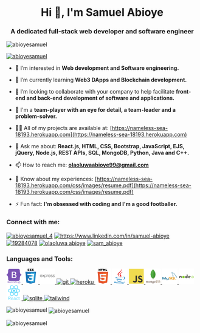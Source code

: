 <h1 align="center">Hi 👋, I'm Samuel Abioye</h1>
<h3 align="center">A dedicated full-stack web developer and software engineer</h3>

<p align="left"> <img src="https://komarev.com/ghpvc/?username=abioyesamuel&label=Profile%20views&color=0e75b6&style=flat" alt="abioyesamuel" /> </p>

<p align="left"> <a href="https://github.com/ryo-ma/github-profile-trophy"><img src="https://github-profile-trophy.vercel.app/?username=abioyesamuel" alt="abioyesamuel" /></a> </p>

- 🔭 I’m interested in **Web development and Software engineering.**

- 🌱 I’m currently learning **Web3 DApps and Blockchain development.**

- 👯 I’m looking to collaborate with your company to help facilitate **front-end and back-end development of software and applications.**

- 🤝 I'm a **team-player with an eye for detail, a team-leader and a problem-solver.**

- 👨‍💻 All of my projects are available at: [https://nameless-sea-18193.herokuapp.com](https://nameless-sea-18193.herokuapp.com)

- 💬 Ask me about: **React.js, HTML, CSS, Bootstrap, JavaScript, EJS, jQuery, Node.js, REST APIs, SQL, MongoDB, Python, Java and C++.**

- 📫 How to reach me: **olaoluwaabioye99@gmail.com**

- 📄 Know about my experiences: [https://nameless-sea-18193.herokuapp.com/css/images/resume.pdf](https://nameless-sea-18193.herokuapp.com/css/images/resume.pdf)

- ⚡ Fun fact: **I'm obsessed with coding and I'm a good footballer.**

<h3 align="left">Connect with me:</h3>
<p align="left">
<a href="https://twitter.com/abioyesamuel_4" target="blank"><img align="center" src="https://raw.githubusercontent.com/rahuldkjain/github-profile-readme-generator/master/src/images/icons/Social/twitter.svg" alt="abioyesamuel_4" height="30" width="40" /></a>
<a href="https://linkedin.com/in/https://www.linkedin.com/in/samuel-abioye" target="blank"><img align="center" src="https://raw.githubusercontent.com/rahuldkjain/github-profile-readme-generator/master/src/images/icons/Social/linked-in-alt.svg" alt="https://www.linkedin.com/in/samuel-abioye" height="30" width="40" /></a>
<a href="https://stackoverflow.com/users/19284078" target="blank"><img align="center" src="https://raw.githubusercontent.com/rahuldkjain/github-profile-readme-generator/master/src/images/icons/Social/stack-overflow.svg" alt="19284078" height="30" width="40" /></a>
<a href="https://codesandbox.com/olaoluwa abioye" target="blank"><img align="center" src="https://raw.githubusercontent.com/rahuldkjain/github-profile-readme-generator/master/src/images/icons/Social/codesandbox.svg" alt="olaoluwa abioye" height="30" width="40" /></a>
<a href="https://instagram.com/sam_abioye" target="blank"><img align="center" src="https://raw.githubusercontent.com/rahuldkjain/github-profile-readme-generator/master/src/images/icons/Social/instagram.svg" alt="sam_abioye" height="30" width="40" /></a>
</p>

<h3 align="left">Languages and Tools:</h3>
<p align="left"> <a href="https://getbootstrap.com" target="_blank" rel="noreferrer"> <img src="https://raw.githubusercontent.com/devicons/devicon/master/icons/bootstrap/bootstrap-plain-wordmark.svg" alt="bootstrap" width="40" height="40"/> </a> <a href="https://www.w3schools.com/css/" target="_blank" rel="noreferrer"> <img src="https://raw.githubusercontent.com/devicons/devicon/master/icons/css3/css3-original-wordmark.svg" alt="css3" width="40" height="40"/> </a> <a href="https://expressjs.com" target="_blank" rel="noreferrer"> <img src="https://raw.githubusercontent.com/devicons/devicon/master/icons/express/express-original-wordmark.svg" alt="express" width="40" height="40"/> </a> <a href="https://git-scm.com/" target="_blank" rel="noreferrer"> <img src="https://www.vectorlogo.zone/logos/git-scm/git-scm-icon.svg" alt="git" width="40" height="40"/> </a> <a href="https://heroku.com" target="_blank" rel="noreferrer"> <img src="https://www.vectorlogo.zone/logos/heroku/heroku-icon.svg" alt="heroku" width="40" height="40"/> </a> <a href="https://www.w3.org/html/" target="_blank" rel="noreferrer"> <img src="https://raw.githubusercontent.com/devicons/devicon/master/icons/html5/html5-original-wordmark.svg" alt="html5" width="40" height="40"/> </a> <a href="https://www.java.com" target="_blank" rel="noreferrer"> <img src="https://raw.githubusercontent.com/devicons/devicon/master/icons/java/java-original.svg" alt="java" width="40" height="40"/> </a> <a href="https://developer.mozilla.org/en-US/docs/Web/JavaScript" target="_blank" rel="noreferrer"> <img src="https://raw.githubusercontent.com/devicons/devicon/master/icons/javascript/javascript-original.svg" alt="javascript" width="40" height="40"/> </a> <a href="https://www.mongodb.com/" target="_blank" rel="noreferrer"> <img src="https://raw.githubusercontent.com/devicons/devicon/master/icons/mongodb/mongodb-original-wordmark.svg" alt="mongodb" width="40" height="40"/> </a> <a href="https://www.mysql.com/" target="_blank" rel="noreferrer"> <img src="https://raw.githubusercontent.com/devicons/devicon/master/icons/mysql/mysql-original-wordmark.svg" alt="mysql" width="40" height="40"/> </a> <a href="https://nodejs.org" target="_blank" rel="noreferrer"> <img src="https://raw.githubusercontent.com/devicons/devicon/master/icons/nodejs/nodejs-original-wordmark.svg" alt="nodejs" width="40" height="40"/> </a> <a href="https://reactjs.org/" target="_blank" rel="noreferrer"> <img src="https://raw.githubusercontent.com/devicons/devicon/master/icons/react/react-original-wordmark.svg" alt="react" width="40" height="40"/> </a> <a href="https://www.sqlite.org/" target="_blank" rel="noreferrer"> <img src="https://www.vectorlogo.zone/logos/sqlite/sqlite-icon.svg" alt="sqlite" width="40" height="40"/> </a> <a href="https://tailwindcss.com/" target="_blank" rel="noreferrer"> <img src="https://www.vectorlogo.zone/logos/tailwindcss/tailwindcss-icon.svg" alt="tailwind" width="40" height="40"/> </a> </p>

<p><img align="left" src="https://github-readme-stats.vercel.app/api/top-langs?username=abioyesamuel&show_icons=true&locale=en&layout=compact" alt="abioyesamuel" /></p>

<p>&nbsp;<img align="center" src="https://github-readme-stats.vercel.app/api?username=abioyesamuel&show_icons=true&locale=en" alt="abioyesamuel" /></p>

<p><img align="center" src="https://github-readme-streak-stats.herokuapp.com/?user=abioyesamuel&" alt="abioyesamuel" /></p>
